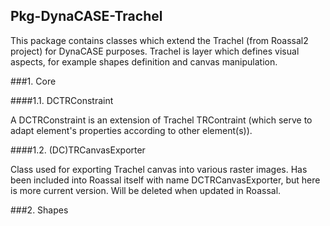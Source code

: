 

## Pkg\-DynaCASE\-Trachel

This package contains classes which extend the Trachel \(from Roassal2 project\) for DynaCASE purposes\.
Trachel is layer which defines visual aspects, for example shapes definition and canvas manipulation\.



###1\.  Core



####1\.1\.  DCTRConstraint

A DCTRConstraint is an extension of Trachel TRContraint \(which serve to adapt element's properties according to other element\(s\)\)\.



####1\.2\.  \(DC\)TRCanvasExporter

Class used for exporting Trachel canvas into various raster images\.
Has been included into Roassal itself with name DCTRCanvasExporter, but here is more current version\. Will be deleted when updated in Roassal\.



###2\.  Shapes

